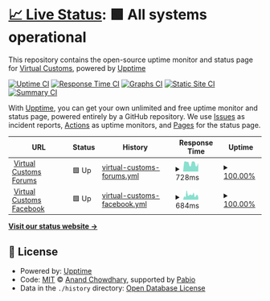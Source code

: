 # [📈 Live Status](https://Virtual-Customs-Development.github.io/upptime): <!--live status--> **🟩 All systems operational**

This repository contains the open-source uptime monitor and status page for [Virtual Customs](https://virtualcustoms.net), powered by [Upptime](https://upptime.js.org)

[![Uptime CI](https://github.com/Virtual-Customs-Development/upptime/workflows/Uptime%20CI/badge.svg)](https://github.com/Virtual-Customs-Development/upptime/actions?query=workflow%3A%22Uptime+CI%22)
[![Response Time CI](https://github.com/Virtual-Customs-Development/upptime/workflows/Response%20Time%20CI/badge.svg)](https://github.com/Virtual-Customs-Development/upptime/actions?query=workflow%3A%22Response+Time+CI%22)
[![Graphs CI](https://github.com/Virtual-Customs-Development/upptime/workflows/Graphs%20CI/badge.svg)](https://github.com/Virtual-Customs-Development/upptime/actions?query=workflow%3A%22Graphs+CI%22)
[![Static Site CI](https://github.com/Virtual-Customs-Development/upptime/workflows/Static%20Site%20CI/badge.svg)](https://github.com/Virtual-Customs-Development/upptime/actions?query=workflow%3A%22Static+Site+CI%22)
[![Summary CI](https://github.com/Virtual-Customs-Development/upptime/workflows/Summary%20CI/badge.svg)](https://github.com/Virtual-Customs-Development/upptime/actions?query=workflow%3A%22Summary+CI%22)

With [Upptime](https://upptime.js.org), you can get your own unlimited and free uptime monitor and status page, powered entirely by a GitHub repository. We use [Issues](https://github.com/Virtual-Customs-Development/upptime/issues) as incident reports, [Actions](https://github.com/Virtual-Customs-Development/upptime/actions) as uptime monitors, and [Pages](https://Virtual-Customs-Development.github.io/upptime) for the status page.

<!--start: status pages-->
<!-- This summary is generated by Upptime (https://github.com/upptime/upptime) -->
<!-- Do not edit this manually, your changes will be overwritten -->
<!-- prettier-ignore -->
| URL | Status | History | Response Time | Uptime |
| --- | ------ | ------- | ------------- | ------ |
| <img alt="" src="https://icons.duckduckgo.com/ip3/virtualcustoms.net.ico" height="13"> [Virtual Customs Forums](https://virtualcustoms.net/) | 🟩 Up | [virtual-customs-forums.yml](https://github.com/Virtual-Customs-Development/upptime/commits/HEAD/history/virtual-customs-forums.yml) | <details><summary><img alt="Response time graph" src="./graphs/virtual-customs-forums/response-time-week.png" height="20"> 728ms</summary><br><a href="https://Virtual-Customs-Development.github.io/upptime/history/virtual-customs-forums"><img alt="Response time 728" src="https://img.shields.io/endpoint?url=https%3A%2F%2Fraw.githubusercontent.com%2FVirtual-Customs-Development%2Fupptime%2FHEAD%2Fapi%2Fvirtual-customs-forums%2Fresponse-time.json"></a><br><a href="https://Virtual-Customs-Development.github.io/upptime/history/virtual-customs-forums"><img alt="24-hour response time 728" src="https://img.shields.io/endpoint?url=https%3A%2F%2Fraw.githubusercontent.com%2FVirtual-Customs-Development%2Fupptime%2FHEAD%2Fapi%2Fvirtual-customs-forums%2Fresponse-time-day.json"></a><br><a href="https://Virtual-Customs-Development.github.io/upptime/history/virtual-customs-forums"><img alt="7-day response time 728" src="https://img.shields.io/endpoint?url=https%3A%2F%2Fraw.githubusercontent.com%2FVirtual-Customs-Development%2Fupptime%2FHEAD%2Fapi%2Fvirtual-customs-forums%2Fresponse-time-week.json"></a><br><a href="https://Virtual-Customs-Development.github.io/upptime/history/virtual-customs-forums"><img alt="30-day response time 728" src="https://img.shields.io/endpoint?url=https%3A%2F%2Fraw.githubusercontent.com%2FVirtual-Customs-Development%2Fupptime%2FHEAD%2Fapi%2Fvirtual-customs-forums%2Fresponse-time-month.json"></a><br><a href="https://Virtual-Customs-Development.github.io/upptime/history/virtual-customs-forums"><img alt="1-year response time 728" src="https://img.shields.io/endpoint?url=https%3A%2F%2Fraw.githubusercontent.com%2FVirtual-Customs-Development%2Fupptime%2FHEAD%2Fapi%2Fvirtual-customs-forums%2Fresponse-time-year.json"></a></details> | <details><summary><a href="https://Virtual-Customs-Development.github.io/upptime/history/virtual-customs-forums">100.00%</a></summary><a href="https://Virtual-Customs-Development.github.io/upptime/history/virtual-customs-forums"><img alt="All-time uptime 100.00%" src="https://img.shields.io/endpoint?url=https%3A%2F%2Fraw.githubusercontent.com%2FVirtual-Customs-Development%2Fupptime%2FHEAD%2Fapi%2Fvirtual-customs-forums%2Fuptime.json"></a><br><a href="https://Virtual-Customs-Development.github.io/upptime/history/virtual-customs-forums"><img alt="24-hour uptime 100.00%" src="https://img.shields.io/endpoint?url=https%3A%2F%2Fraw.githubusercontent.com%2FVirtual-Customs-Development%2Fupptime%2FHEAD%2Fapi%2Fvirtual-customs-forums%2Fuptime-day.json"></a><br><a href="https://Virtual-Customs-Development.github.io/upptime/history/virtual-customs-forums"><img alt="7-day uptime 100.00%" src="https://img.shields.io/endpoint?url=https%3A%2F%2Fraw.githubusercontent.com%2FVirtual-Customs-Development%2Fupptime%2FHEAD%2Fapi%2Fvirtual-customs-forums%2Fuptime-week.json"></a><br><a href="https://Virtual-Customs-Development.github.io/upptime/history/virtual-customs-forums"><img alt="30-day uptime 100.00%" src="https://img.shields.io/endpoint?url=https%3A%2F%2Fraw.githubusercontent.com%2FVirtual-Customs-Development%2Fupptime%2FHEAD%2Fapi%2Fvirtual-customs-forums%2Fuptime-month.json"></a><br><a href="https://Virtual-Customs-Development.github.io/upptime/history/virtual-customs-forums"><img alt="1-year uptime 100.00%" src="https://img.shields.io/endpoint?url=https%3A%2F%2Fraw.githubusercontent.com%2FVirtual-Customs-Development%2Fupptime%2FHEAD%2Fapi%2Fvirtual-customs-forums%2Fuptime-year.json"></a></details>
| <img alt="" src="https://icons.duckduckgo.com/ip3/www.facebook.com.ico" height="13"> [Virtual Customs Facebook](https://www.facebook.com/profile.php?id=100066888865859) | 🟩 Up | [virtual-customs-facebook.yml](https://github.com/Virtual-Customs-Development/upptime/commits/HEAD/history/virtual-customs-facebook.yml) | <details><summary><img alt="Response time graph" src="./graphs/virtual-customs-facebook/response-time-week.png" height="20"> 684ms</summary><br><a href="https://Virtual-Customs-Development.github.io/upptime/history/virtual-customs-facebook"><img alt="Response time 684" src="https://img.shields.io/endpoint?url=https%3A%2F%2Fraw.githubusercontent.com%2FVirtual-Customs-Development%2Fupptime%2FHEAD%2Fapi%2Fvirtual-customs-facebook%2Fresponse-time.json"></a><br><a href="https://Virtual-Customs-Development.github.io/upptime/history/virtual-customs-facebook"><img alt="24-hour response time 684" src="https://img.shields.io/endpoint?url=https%3A%2F%2Fraw.githubusercontent.com%2FVirtual-Customs-Development%2Fupptime%2FHEAD%2Fapi%2Fvirtual-customs-facebook%2Fresponse-time-day.json"></a><br><a href="https://Virtual-Customs-Development.github.io/upptime/history/virtual-customs-facebook"><img alt="7-day response time 684" src="https://img.shields.io/endpoint?url=https%3A%2F%2Fraw.githubusercontent.com%2FVirtual-Customs-Development%2Fupptime%2FHEAD%2Fapi%2Fvirtual-customs-facebook%2Fresponse-time-week.json"></a><br><a href="https://Virtual-Customs-Development.github.io/upptime/history/virtual-customs-facebook"><img alt="30-day response time 684" src="https://img.shields.io/endpoint?url=https%3A%2F%2Fraw.githubusercontent.com%2FVirtual-Customs-Development%2Fupptime%2FHEAD%2Fapi%2Fvirtual-customs-facebook%2Fresponse-time-month.json"></a><br><a href="https://Virtual-Customs-Development.github.io/upptime/history/virtual-customs-facebook"><img alt="1-year response time 684" src="https://img.shields.io/endpoint?url=https%3A%2F%2Fraw.githubusercontent.com%2FVirtual-Customs-Development%2Fupptime%2FHEAD%2Fapi%2Fvirtual-customs-facebook%2Fresponse-time-year.json"></a></details> | <details><summary><a href="https://Virtual-Customs-Development.github.io/upptime/history/virtual-customs-facebook">100.00%</a></summary><a href="https://Virtual-Customs-Development.github.io/upptime/history/virtual-customs-facebook"><img alt="All-time uptime 100.00%" src="https://img.shields.io/endpoint?url=https%3A%2F%2Fraw.githubusercontent.com%2FVirtual-Customs-Development%2Fupptime%2FHEAD%2Fapi%2Fvirtual-customs-facebook%2Fuptime.json"></a><br><a href="https://Virtual-Customs-Development.github.io/upptime/history/virtual-customs-facebook"><img alt="24-hour uptime 100.00%" src="https://img.shields.io/endpoint?url=https%3A%2F%2Fraw.githubusercontent.com%2FVirtual-Customs-Development%2Fupptime%2FHEAD%2Fapi%2Fvirtual-customs-facebook%2Fuptime-day.json"></a><br><a href="https://Virtual-Customs-Development.github.io/upptime/history/virtual-customs-facebook"><img alt="7-day uptime 100.00%" src="https://img.shields.io/endpoint?url=https%3A%2F%2Fraw.githubusercontent.com%2FVirtual-Customs-Development%2Fupptime%2FHEAD%2Fapi%2Fvirtual-customs-facebook%2Fuptime-week.json"></a><br><a href="https://Virtual-Customs-Development.github.io/upptime/history/virtual-customs-facebook"><img alt="30-day uptime 100.00%" src="https://img.shields.io/endpoint?url=https%3A%2F%2Fraw.githubusercontent.com%2FVirtual-Customs-Development%2Fupptime%2FHEAD%2Fapi%2Fvirtual-customs-facebook%2Fuptime-month.json"></a><br><a href="https://Virtual-Customs-Development.github.io/upptime/history/virtual-customs-facebook"><img alt="1-year uptime 100.00%" src="https://img.shields.io/endpoint?url=https%3A%2F%2Fraw.githubusercontent.com%2FVirtual-Customs-Development%2Fupptime%2FHEAD%2Fapi%2Fvirtual-customs-facebook%2Fuptime-year.json"></a></details>

<!--end: status pages-->

[**Visit our status website →**](https://Virtual-Customs-Development.github.io/upptime)

## 📄 License

- Powered by: [Upptime](https://github.com/upptime/upptime)
- Code: [MIT](./LICENSE) © [Anand Chowdhary](https://anandchowdhary.com), supported by [Pabio](https://pabio.com)
- Data in the `./history` directory: [Open Database License](https://opendatacommons.org/licenses/odbl/1-0/)
